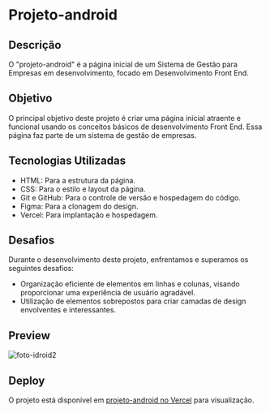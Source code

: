 # Projeto-android

## Descrição

O "projeto-android" é a página inicial de um Sistema de Gestão para Empresas em desenvolvimento, focado em Desenvolvimento Front End.

## Objetivo

O principal objetivo deste projeto é criar uma página inicial atraente e funcional usando os conceitos básicos de desenvolvimento Front End. Essa página faz parte de um sistema de gestão de empresas.

## Tecnologias Utilizadas

- HTML: Para a estrutura da página.
- CSS: Para o estilo e layout da página.
- Git e GitHub: Para o controle de versão e hospedagem do código.
- Figma: Para a clonagem do design.
- Vercel: Para implantação e hospedagem.

## Desafios

Durante o desenvolvimento deste projeto, enfrentamos e superamos os seguintes desafios:

- Organização eficiente de elementos em linhas e colunas, visando proporcionar uma experiência de usuário agradável.
- Utilização de elementos sobrepostos para criar camadas de design envolventes e interessantes.

## Preview

![foto-idroid2](https://github.com/LucasMiguel2003/projeto-andoid/assets/127208684/566391ef-6427-4855-a225-c9ba41a6e836)


## Deploy

O projeto está disponível em [projeto-android no Vercel](https://projeto-andoid.vercel.app/) para visualização.
